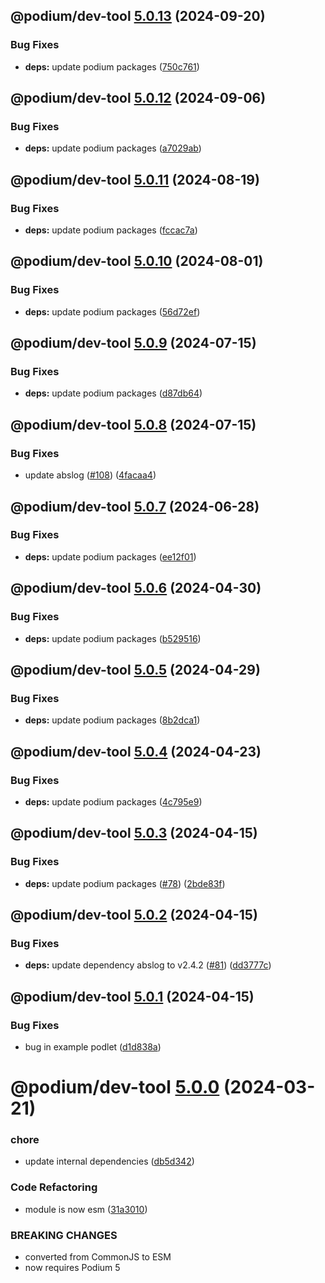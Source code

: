 ## @podium/dev-tool [5.0.13](https://github.com/podium-lib/dev-tool/compare/@podium/dev-tool@5.0.12...@podium/dev-tool@5.0.13) (2024-09-20)


### Bug Fixes

* **deps:** update podium packages ([750c761](https://github.com/podium-lib/dev-tool/commit/750c76183189d7395673e8932125774c093339eb))

## @podium/dev-tool [5.0.12](https://github.com/podium-lib/dev-tool/compare/@podium/dev-tool@5.0.11...@podium/dev-tool@5.0.12) (2024-09-06)


### Bug Fixes

* **deps:** update podium packages ([a7029ab](https://github.com/podium-lib/dev-tool/commit/a7029ab4750a19a58d8c89fa7788e8164f2c4f99))

## @podium/dev-tool [5.0.11](https://github.com/podium-lib/dev-tool/compare/@podium/dev-tool@5.0.10...@podium/dev-tool@5.0.11) (2024-08-19)


### Bug Fixes

* **deps:** update podium packages ([fccac7a](https://github.com/podium-lib/dev-tool/commit/fccac7a89138872247ed3a3999340b1a3fb6b5b1))

## @podium/dev-tool [5.0.10](https://github.com/podium-lib/dev-tool/compare/@podium/dev-tool@5.0.9...@podium/dev-tool@5.0.10) (2024-08-01)


### Bug Fixes

* **deps:** update podium packages ([56d72ef](https://github.com/podium-lib/dev-tool/commit/56d72ef18019141fa05a862070d8dccf4ce6da11))

## @podium/dev-tool [5.0.9](https://github.com/podium-lib/dev-tool/compare/@podium/dev-tool@5.0.8...@podium/dev-tool@5.0.9) (2024-07-15)


### Bug Fixes

* **deps:** update podium packages ([d87db64](https://github.com/podium-lib/dev-tool/commit/d87db641f2026f4694708cdff11961a9ea46605e))

## @podium/dev-tool [5.0.8](https://github.com/podium-lib/dev-tool/compare/@podium/dev-tool@5.0.7...@podium/dev-tool@5.0.8) (2024-07-15)


### Bug Fixes

* update abslog ([#108](https://github.com/podium-lib/dev-tool/issues/108)) ([4facaa4](https://github.com/podium-lib/dev-tool/commit/4facaa441eca311c9e933bb97f122aa043d8a257))

## @podium/dev-tool [5.0.7](https://github.com/podium-lib/dev-tool/compare/@podium/dev-tool@5.0.6...@podium/dev-tool@5.0.7) (2024-06-28)


### Bug Fixes

* **deps:** update podium packages ([ee12f01](https://github.com/podium-lib/dev-tool/commit/ee12f01090202c8244ea3265025e61bb9d5a1286))

## @podium/dev-tool [5.0.6](https://github.com/podium-lib/dev-tool/compare/@podium/dev-tool@5.0.5...@podium/dev-tool@5.0.6) (2024-04-30)


### Bug Fixes

* **deps:** update podium packages ([b529516](https://github.com/podium-lib/dev-tool/commit/b529516816bed734706dbae28b4d754da529e551))

## @podium/dev-tool [5.0.5](https://github.com/podium-lib/dev-tool/compare/@podium/dev-tool@5.0.4...@podium/dev-tool@5.0.5) (2024-04-29)


### Bug Fixes

* **deps:** update podium packages ([8b2dca1](https://github.com/podium-lib/dev-tool/commit/8b2dca192efe7714b5c82719b8527fc30cc28e56))

## @podium/dev-tool [5.0.4](https://github.com/podium-lib/dev-tool/compare/@podium/dev-tool@5.0.3...@podium/dev-tool@5.0.4) (2024-04-23)


### Bug Fixes

* **deps:** update podium packages ([4c795e9](https://github.com/podium-lib/dev-tool/commit/4c795e98e98972ca0e7d3dfab56b6e05e38b7de7))

## @podium/dev-tool [5.0.3](https://github.com/podium-lib/dev-tool/compare/@podium/dev-tool@5.0.2...@podium/dev-tool@5.0.3) (2024-04-15)


### Bug Fixes

* **deps:** update podium packages ([#78](https://github.com/podium-lib/dev-tool/issues/78)) ([2bde83f](https://github.com/podium-lib/dev-tool/commit/2bde83f5365c459a5820198e88f5bf243f8ce810))

## @podium/dev-tool [5.0.2](https://github.com/podium-lib/dev-tool/compare/@podium/dev-tool@5.0.1...@podium/dev-tool@5.0.2) (2024-04-15)


### Bug Fixes

* **deps:** update dependency abslog to v2.4.2 ([#81](https://github.com/podium-lib/dev-tool/issues/81)) ([dd3777c](https://github.com/podium-lib/dev-tool/commit/dd3777c8b6f4436801caece60dcead9a5c3991b9))

## @podium/dev-tool [5.0.1](https://github.com/podium-lib/dev-tool/compare/@podium/dev-tool@5.0.0...@podium/dev-tool@5.0.1) (2024-04-15)


### Bug Fixes

* bug in example podlet ([d1d838a](https://github.com/podium-lib/dev-tool/commit/d1d838a02db4aa98ba2f62e26380637acc7ea161))

# @podium/dev-tool [5.0.0](https://github.com/podium-lib/dev-tool/compare/@podium/dev-tool@4.0.0...@podium/dev-tool@5.0.0) (2024-03-21)


### chore

* update internal dependencies ([db5d342](https://github.com/podium-lib/dev-tool/commit/db5d3429ae355324514ef357dc5b4c942221928c))


### Code Refactoring

* module is now esm ([31a3010](https://github.com/podium-lib/dev-tool/commit/31a30107f1d9e40a344c45102407ad80d4152717))


### BREAKING CHANGES

* converted from CommonJS to ESM
* now requires Podium 5
